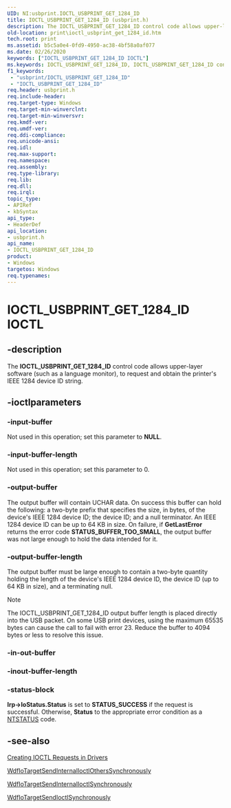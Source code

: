 ```yaml
---
UID: NI:usbprint.IOCTL_USBPRINT_GET_1284_ID
title: IOCTL_USBPRINT_GET_1284_ID (usbprint.h)
description: The IOCTL_USBPRINT_GET_1284_ID control code allows upper-layer software (such as a language monitor), to request and obtain the printer's IEEE 1284 device ID string.
old-location: print\ioctl_usbprint_get_1284_id.htm
tech.root: print
ms.assetid: b5c5a0e4-0fd9-4950-ac38-4bf58a0af077
ms.date: 02/26/2020
keywords: ["IOCTL_USBPRINT_GET_1284_ID IOCTL"]
ms.keywords: IOCTL_USBPRINT_GET_1284_ID, IOCTL_USBPRINT_GET_1284_ID control, IOCTL_USBPRINT_GET_1284_ID control code [Print Devices], print.ioctl_usbprint_get_1284_id, usbioctl_4b1e9092-6483-4603-b690-a5e655a73670.xml, usbprint/IOCTL_USBPRINT_GET_1284_ID
f1_keywords:
 - "usbprint/IOCTL_USBPRINT_GET_1284_ID"
 - "IOCTL_USBPRINT_GET_1284_ID"
req.header: usbprint.h
req.include-header: 
req.target-type: Windows
req.target-min-winverclnt: 
req.target-min-winversvr: 
req.kmdf-ver: 
req.umdf-ver: 
req.ddi-compliance: 
req.unicode-ansi: 
req.idl: 
req.max-support: 
req.namespace: 
req.assembly: 
req.type-library: 
req.lib: 
req.dll: 
req.irql: 
topic_type:
- APIRef
- kbSyntax
api_type:
- HeaderDef
api_location:
- usbprint.h
api_name:
- IOCTL_USBPRINT_GET_1284_ID
product:
- Windows
targetos: Windows
req.typenames: 
---
```


# IOCTL_USBPRINT_GET_1284_ID IOCTL

## -description

The **IOCTL_USBPRINT_GET_1284_ID** control code allows upper-layer software (such as a language monitor), to request and obtain the printer's IEEE 1284 device ID string.

## -ioctlparameters

### -input-buffer

Not used in this operation; set this parameter to **NULL**.

### -input-buffer-length

Not used in this operation; set this parameter to 0.

### -output-buffer

The output buffer will contain UCHAR data. On success this buffer can hold the following: a two-byte prefix that specifies the size, in bytes, of the device's IEEE 1284 device ID; the device ID; and a null terminator. An IEEE 1284 device ID can be up to 64 KB in size. On failure, if **GetLastError** returns the error code **STATUS_BUFFER_TOO_SMALL**, the output buffer was not large enough to hold the data intended for it.

### -output-buffer-length

The output buffer must be large enough to contain a two-byte quantity holding the length of the device's IEEE 1284 device ID, the device ID (up to 64 KB in size), and a terminating null.

> [!NOTE]
> The IOCTL_USBPRINT_GET_1284_ID output buffer length is placed directly into the USB packet. On some USB print devices, using the maximum 65535 bytes can cause the call to fail with error 23. Reduce the buffer to 4094 bytes or less to resolve this issue.

### -in-out-buffer

### -inout-buffer-length

### -status-block

**Irp->IoStatus.Status** is set to **STATUS_SUCCESS** if the request is successful. Otherwise, **Status** to the appropriate error condition as a [NTSTATUS](https://docs.microsoft.com/windows-hardware/drivers/kernel/ntstatus-values) code.

## -see-also

[Creating IOCTL Requests in Drivers](https://docs.microsoft.com/windows-hardware/drivers/kernel/creating-ioctl-requests-in-drivers)

[WdfIoTargetSendInternalIoctlOthersSynchronously](https://docs.microsoft.com/windows-hardware/drivers/ddi/wdfiotarget/nf-wdfiotarget-wdfiotargetsendinternalioctlotherssynchronously)

[WdfIoTargetSendInternalIoctlSynchronously](https://docs.microsoft.com/windows-hardware/drivers/ddi/wdfiotarget/nf-wdfiotarget-wdfiotargetsendinternalioctlsynchronously)

[WdfIoTargetSendIoctlSynchronously](https://docs.microsoft.com/windows-hardware/drivers/ddi/wdfiotarget/nf-wdfiotarget-wdfiotargetsendioctlsynchronously)
